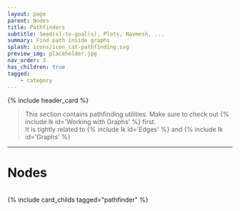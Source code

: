 ```yaml
---
layout: page
parent: Nodes
title: Pathfinders
subtitle: Seed(s)-to-goal(s), Plots, Navmesh, ...
summary: Find path inside graphs
splash: icons/icon_cat-pathfinding.svg
preview_img: placeholder.jpg
nav_order: 3
has_children: true
tagged: 
    - category
---
```


{% include header_card %}

> This section contains pathfinding utilities. Make sure to check out {% include lk id='Working with Graphs' %} first.  
> It is tightly related to {% include lk id='Edges' %} and {% include lk id='Graphs' %}

---
# Nodes
<br>
{% include card_childs tagged="pathfinder" %}
